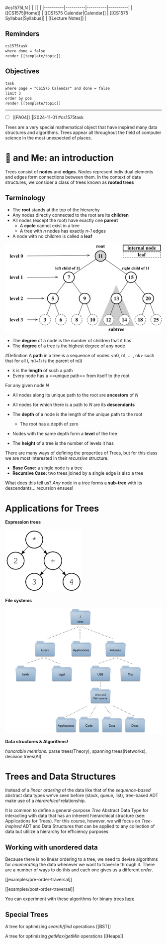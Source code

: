 #cs1575LN
|  |  |  |  |
|----------|----------|----------|----------|
| [[CS1575|Home]] | [[CS1575 Calendar|Calendar]] | [[CS1575 Syllabus|Syllabus]] | [[Lecture Notes]] |


## Reminders

```query
cs1575task
where done = false
render [[template/topic]]
```

## Objectives

```query
task
where page = "CS1575 Calendar" and done = false
limit 3
order by pos
render [[template/topic]]
```
---

* [ ] [[PA04]]  📅2024-11-01 #cs1575task


Trees are a very special mathematical object that have inspired many data structures and algorithms. Trees appear all throughout the field of computer science in the most unexpected of places.

# 🌲 and Me: an introduction

Trees consist of **nodes** and **edges**. Nodes represent individual elements and edges form connections between them. In the context of data structures, we consider a class of trees known as **rooted trees**

## Terminology

* The **root** stands at the top of the hierarchy
* Any nodes directly connected to the root are its **children**
* All nodes (except the root) have exactly one **parent**
  * A **cycle** cannot exist in a tree
  * A tree with _n_ nodes has exactly _n-1_ edges
* A node with no children is called a **leaf**

![](../img%2Ftree-terminology.png)

* The **degree** of a node is the number of children that it has
* The **degree** of a tree is the highest degree of any node

#Definition A **path** in a tree is a sequence of nodes <n0, n1, ... , nk> such that for all i, n(i+1) is the parent of n(i)
  * k is the **length** of such a path
  * Every node has a ==unique path== from itself to the root

For any given node _N_
* All nodes along its unique path to the root are **ancestors** of _N_
* All nodes for which there is a path to _N_ are its **descendants**

* The **depth** of a node is the length of the unique path to the root
  * The root has a depth of zero
* Nodes with the same depth form a **level** of the tree
* The **height** of a tree is the number of levels it has

There are many ways of defining the properties of Trees, but for this class we are most interested in their _recursive_ structure.

  * **Base Case:** a single node is a tree
  * **Recursive Case:** two trees joined by a single edge is also a tree

What does this tell us? _Any_ node in a tree forms a **sub-tree** with its descendants... recursion ensues!


# Applications for Trees

**Expression trees**

![](../img/expression-tree.png)

**File systems**

![](../img%2Fdirectory-tree.png)

**Data structures & Algorithms!**

_honorable mentions:_ parse trees(Theory), spanning trees(Networks), decision trees(AI)

# Trees and Data Structures

Instead of a _linear ordering_ of the data like that of the _sequence-based_ abstract data types we’ve seen before (stack, queue, list), tree-based ADT make use of a _hierarchical_ relationship. 

It is common to define a general-purpose _Tree_ Abstract Data Type for interacting with data that has an inherent hierarchical structure (see: Applications for Trees). For this course, however, we will focus on _Tree-inspired_ ADT and Data Structures that can be applied to any collection of data but utilize a hierarchy for efficiency purposes

## Working with unordered data

Because there is no linear ordering to a tree, we need to devise algorithms for _enumerating_ the data whenever we want to traverse through it. There are a number of ways to do this and each one gives us a different _order_. 

[[examples/pre-order-traversal]]


[[examples/post-order-traversal]]


You can experiment with these algorithms for binary trees [here](https://tree-visualizer.netlify.app/)

## Special Trees

A tree for optimizing _search/find_ operations
[[BST]]

A tree for optimizing _getMax/getMin_ operations
[[Heaps]]
